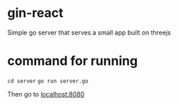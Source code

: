 # gin-react
Simple go server that serves a small app built on threejs

# command for running
`cd server`
`go run server.go`

Then go to [localhost:8080](http://localhost:8080) 
